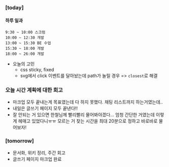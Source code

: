 ### [today]   

#### 하루 일과
```
9:30 ~ 10:00 스크럼
10:00 ~ 12:30 개발
13:00 ~ 15:30 BE 수업
15:30 ~ 18:00 개발
18:00 ~ 26:00 개발
```

* 오늘의 고민
  * css sticky, fixed
  * svg에서 click 이벤트를 달아놨는데 path가 눌릴 경우 => `closest`로 해결


### 오늘 시간 계획에 대한 회고
* 마크업 모두 끝내는게 목표였는데 다 하지 못했다. 채팅 리스트까지 하는거였는데..
* 내일은 글쓰기 페이지 모두 끝낸다!!
* 잘 안되는 거 있으면 한철님께 빨리빨리 물어봐야겠다... 엄청 간단한 거였는데 이렇게 헤매고 있었다니ㅠㅠ 모르는 거 찾는 시간을 최대 20분으로 정하고 바로바로 물어보자!

### [tomorrow]
* 문서화, 위키 정리, 주간 회고
* 글쓰기 페이지 마크업 완료


